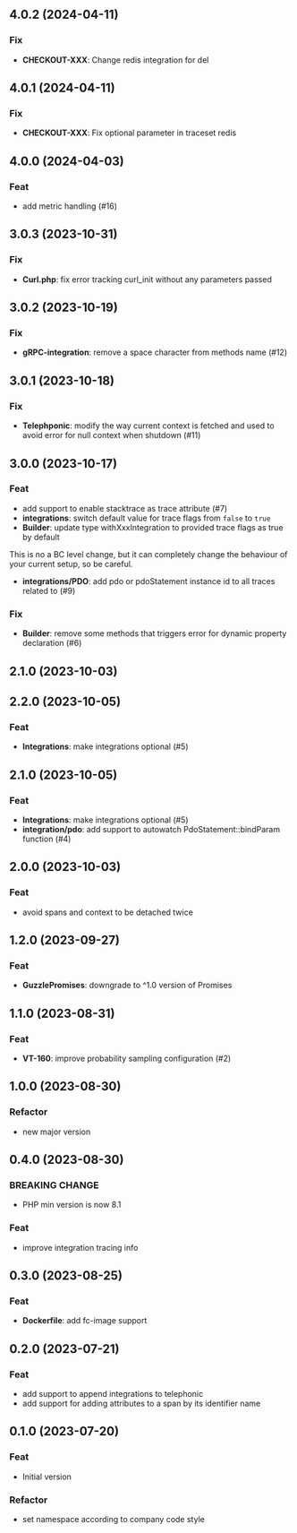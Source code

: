 ## 4.0.2 (2024-04-11)

### Fix

- **CHECKOUT-XXX**: Change redis integration for del

## 4.0.1 (2024-04-11)

### Fix

- **CHECKOUT-XXX**: Fix optional parameter in traceset redis

## 4.0.0 (2024-04-03)

### Feat

- add metric handling (#16)

## 3.0.3 (2023-10-31)

### Fix

- **Curl.php**: fix error tracking curl_init without any parameters passed

## 3.0.2 (2023-10-19)

### Fix

- **gRPC-integration**: remove a space character from methods name (#12)

## 3.0.1 (2023-10-18)

### Fix

- **Telephponic**: modify the way current context is fetched and used to avoid error for null context when shutdown (#11)

## 3.0.0 (2023-10-17)

### Feat

- add support to enable stacktrace as trace attribute (#7)
- **integrations**: switch default value for trace flags from `false` to `true`
- **Builder**: update type withXxxIntegration to provided trace flags as true by default

This is no a BC level change, but it can completely change the behaviour of your current setup, so be careful.
- **integrations/PDO**: add pdo or pdoStatement instance id to all traces related to (#9)

### Fix

- **Builder**: remove some methods that triggers error for dynamic property declaration (#6)

## 2.1.0 (2023-10-03)

## 2.2.0 (2023-10-05)

### Feat

- **Integrations**: make integrations optional (#5)

## 2.1.0 (2023-10-05)

### Feat

- **Integrations**: make integrations optional (#5)
- **integration/pdo**: add support to autowatch PdoStatement::bindParam function (#4)

## 2.0.0 (2023-10-03)

### Feat

- avoid spans and context to be detached twice

## 1.2.0 (2023-09-27)

### Feat

- **GuzzlePromises**: downgrade to ^1.0 version of Promises

## 1.1.0 (2023-08-31)

### Feat

- **VT-160**: improve probability sampling configuration (#2)

## 1.0.0 (2023-08-30)

### Refactor

- new major version

## 0.4.0 (2023-08-30)

### BREAKING CHANGE

- PHP min version is now 8.1

### Feat

- improve integration tracing info

## 0.3.0 (2023-08-25)

### Feat

- **Dockerfile**: add fc-image support

## 0.2.0 (2023-07-21)

### Feat

- add support to append integrations to telephonic
- add support for adding attributes to a span by its identifier name

## 0.1.0 (2023-07-20)

### Feat

- Initial version

### Refactor

- set namespace according to company code style
